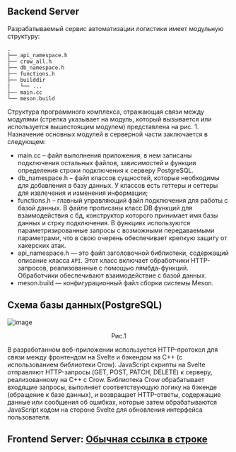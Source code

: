 ## Backend Server 
Разрабатываемый сервис автоматизации логистики имеет модульную структуру:
```
.
├── api_namespace.h         
├── crow_all.h            
├── db_namespace.h             
├── functions.h
├── builddir
|   └── ...
├── main.cc    
└── meson.build
```
Структура программного комплекса, отражающая связи между модулями (стрелка указывает на модуль, который вызывается или используется вышестоящим модулем) представлена на рис. 1.
Назначение основных модулей в серверной части заключается в следующем:
* main.cc – файл выполнения приложения, в нем записаны подключения остальных файлов, зависимостей и функции определения строки подключения к серверу PostgreSQL.
* db_namespace.h – файл классов сущностей, которые необходимы для добавления в базу данных. У классов есть геттеры и сеттеры для извлечения и изменения информации;
* functions.h – главный управляющий файл подключения для работы с базой данных. В файле прописаны класс DB функций для взаимодействия с бд, конструктор которого принимает имя базы данных и стрку подключения.
  В функциях используются параметризированные запросы с возможными передаваемыми параметрами, что в свою очерень обеспечивает крепкую защиту от хакерских атак.
* api_namespace.h — это файл заголовочной библиотеки, содержащий описание класса `API`. Этот класс включает обработчики HTTP-запросов, реализованные с помощью лямбда-функций. Обработчики обеспечивают взаимодействие с базой данных.
* meson.build — конфигурационный файл сборки системы Meson.

## Схема базы данных(PostgreSQL)
![image](https://github.com/user-attachments/assets/79bf54da-5f24-408d-a823-dbc24628352b)
<p align="center">Рис.1</p>

В разработанном веб-приложении используется HTTP-протокол для связи между фронтендом на Svelte и бэкендом на C++ (с использованием библиотеки Crow). 
JavaScript скрипты на Svelte отправляют HTTP-запросы (GET, POST, PATCH, DELETE) к серверу, реализованному на C++ с Crow.
Библиотека Crow обрабатывает входящие запросы, выполняет соответствующую логику на бэкенде (обращение к базе данных), и возвращает HTTP-ответы, содержащие данные или сообщения об ошибках, которые затем обрабатываются JavaScript кодом на стороне Svelte для обновления интерфейса пользователя.
## Frontend Server: [Обычная ссылка в строке]([https://www.google.com](https://github.com/kuznetsovvvv/service-frontend)) 
